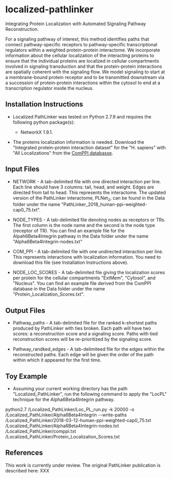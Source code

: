 # localized-pathlinker
Integrating Protein Localization with Automated Signaling Pathway Reconstruction.

For a signaling pathway of interest, this method identifies paths that connect pathway-specific receptors to pathway-specific transcriptional regulators within a weighted protein-protein interactome. We incorporate information about the cellular localization of the interacting proteins to ensure that the individual proteins are localized in cellular compartments involved in signaling transduction and that the protein-protein interactions are spatially coherent with the signaling flow. We model signaling to start at a membrane-bound protein receptor and to be transmitted downstream via a succession of protein-protein interactions within the cytosol to end at a transcription regulator inside the nucleus.

## Installation Instructions
* Localized PathLinker was tested on Python 2.7.9 and requires the following python package(s):
  - NetworkX 1.9.1.
  
* The proteins localization information is needed. Download the "Integrated protein-protein interaction dataset" for the "H. sapiens" with "All Localizations" from the <a href="http://comppi.linkgroup.hu/downloads">ComPPI databasse</a>.

## Input Files
* NETWORK - A tab-delimited file with one directed interaction per line. Each line should have 3 columns: tail, head, and weight. Edges are directed from tail to head. This represents the interactome. The updated version of the PathLinker interactome, PLNet<sub>2</sub>, can be found in the Data folder under the name "PathLinker_2018_human-ppi-weighted-cap0_75.txt".

* NODE_TYPES - A tab-delimited file denoting nodes as receptors or TRs. The first column is the node name and the second is the node type (receptor of TR). You can find an example file for the Alpah6Beta4Integrin pathway in the Data folder under the name "Alpha6Beta4Integrin-nodes.txt"

* COM_PPI - A tab-delimited file with one undirected interaction per line. This represents interactions with localization information. You need to download this file (see Installation Instructions above).

* NODE_LOC_SCORES - A tab-delimited file giving the localization scores per protein for the cellular compartments "ExtMem", "Cytosol", and "Nucleus". You can find an example file derived from the ComPPI database in the Data folder under the name "Protein_Localization_Scores.txt".

## Output Files
* Pathway_paths - A tab-delimited file for the ranked k-shortest paths produced by PathLinker with ties broken. Each path will have two scores: a reconstruction score and a signaling score. Paths with tied reconstruction scores will be re-prioritized by the signaling score.

* Pathway_randked_edges - A tab-delimiteed file for the edges within the reconstructed paths. Each edge will be given the order of the path within which it appeared for the first time.

## Toy Example
* Assuming your current working directory has the path "Localized_PathLinker", run the following command to apply the "LocPL" technique for the Alpha6Beta4Integrin pathway.

python2.7 /Localized_PathLinker/Loc_PL_run.py -k 20000 -o /Localized_PathLinker/Alpha6Beta4Integrin --write-paths /Localized_PathLinker/2018-03-12-human-ppi-weighted-cap0_75.txt /Localized_PathLinker/Alpha6Beta4Integrin-nodes.txt /Localized_PathLinker/comppi.txt /Localized_PathLinker/Protein_Localization_Scores.txt

## References

This work is currently under review.
The original PathLinker publication is described here: XXX
